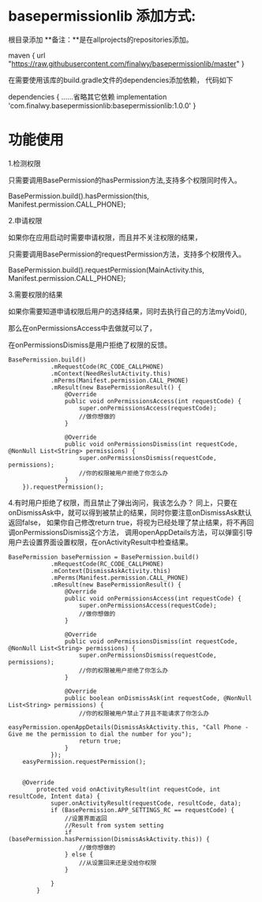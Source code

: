 # basepermissionlib 添加方式: 

根目录添加 **备注：**是在allprojects的repositories添加。

maven {
            url "https://raw.githubusercontent.com/finalwy/basepermissionlib/master" 
        }
	
	
在需要使用该库的build.gradle文件的dependencies添加依赖， 代码如下    

dependencies {
	......省略其它依赖
    implementation 'com.finalwy.basepermissionlib:basepermissionlib:1.0.0'
}
# 功能使用

1.检测权限

只需要调用BasePermission的hasPermission方法,支持多个权限同时传入。


BasePermission.build().hasPermission(this, Manifest.permission.CALL_PHONE);


2.申请权限

如果你在应用启动时需要申请权限，而且并不关注权限的结果，

只需要调用BasePermission的requestPermission方法，支持多个权限传入。


 BasePermission.build().requestPermission(MainActivity.this, Manifest.permission.CALL_PHONE);


3.需要权限的结果

如果你需要知道申请权限后用户的选择结果，同时去执行自己的方法myVoid(),

那么在onPermissionsAccess中去做就可以了，

在onPermissionsDismiss是用户拒绝了权限的反馈。

 
 	BasePermission.build()
                .mRequestCode(RC_CODE_CALLPHONE)
                .mContext(NeedReslutActivity.this)
                .mPerms(Manifest.permission.CALL_PHONE)
                .mResult(new BasePermissionResult() {
                    @Override
                    public void onPermissionsAccess(int requestCode) {
                        super.onPermissionsAccess(requestCode);
                        //做你想做的
                    }

                    @Override
                    public void onPermissionsDismiss(int requestCode, @NonNull List<String> permissions) {
                        super.onPermissionsDismiss(requestCode, permissions);
                        //你的权限被用户拒绝了你怎么办
                    }
        }).requestPermission();
		

4.有时用户拒绝了权限，而且禁止了弹出询问，我该怎么办？
同上，只要在onDismissAsk中，就可以得到被禁止的结果，同时你要注意onDismissAsk默认返回false，
如果你自己修改return true，将视为已经处理了禁止结果，将不再回调onPermissionsDismiss这个方法，
调用openAppDetails方法，可以弹窗引导用户去设置界面设置权限，在onActivityResult中检查结果。
 	
	BasePermission basePermission = BasePermission.build()
                .mRequestCode(RC_CODE_CALLPHONE)
                .mContext(DismissAskActivity.this)
                .mPerms(Manifest.permission.CALL_PHONE)
                .mResult(new BasePermissionResult() {
                    @Override
                    public void onPermissionsAccess(int requestCode) {
                        super.onPermissionsAccess(requestCode);
                        //做你想做的
                    }

                    @Override
                    public void onPermissionsDismiss(int requestCode, @NonNull List<String> permissions) {
                        super.onPermissionsDismiss(requestCode, permissions);
                        //你的权限被用户拒绝了你怎么办
                    }

                    @Override
                    public boolean onDismissAsk(int requestCode, @NonNull List<String> permissions) {
                        //你的权限被用户禁止了并且不能请求了你怎么办
                        easyPermission.openAppDetails(DismissAskActivity.this, "Call Phone - Give me the permission to dial the number for you");
                        return true;
                    }
                });
        easyPermission.requestPermission();

        
        @Override
            protected void onActivityResult(int requestCode, int resultCode, Intent data) {
                super.onActivityResult(requestCode, resultCode, data);
                if (BasePermission.APP_SETTINGS_RC == requestCode) {
                    //设置界面返回
                    //Result from system setting
                    if (basePermission.hasPermission(DismissAskActivity.this)) {
                        //做你想做的
                    } else {
                        //从设置回来还是没给你权限
                    }
        
                }
            }
